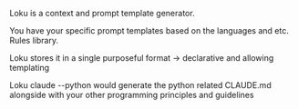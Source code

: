 
Loku is a context and prompt template generator.

You have your specific prompt templates based on the languages and etc.
Rules library.


Loku stores it in a single purposeful format -> declarative and allowing templating


Loku claude --python would generate the python related CLAUDE.md alongside with your other programming principles and guidelines

